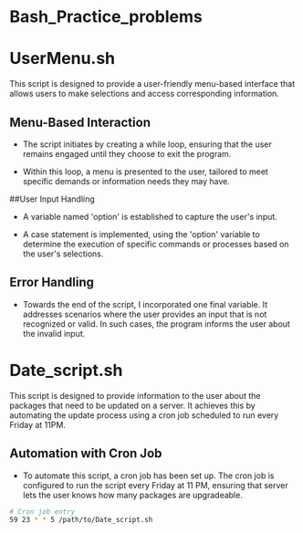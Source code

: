 # Bash_Practice_problems
# UserMenu.sh

This script is designed to provide a user-friendly menu-based interface that allows users to make selections and access corresponding information.

## Menu-Based Interaction

- The script initiates by creating a while loop, ensuring that the user remains engaged until they choose to exit the program.

- Within this loop, a menu is presented to the user, tailored to meet specific demands or information needs they may have.

##User Input Handling

- A variable named 'option' is established to capture the user's input. 

- A case statement is implemented, using the 'option' variable to determine the execution of specific commands or processes based on the user's selections.

## Error Handling

- Towards the end of the script, I incorporated one final variable. It addresses scenarios where the user provides an input that is not recognized or valid. In such cases, the program informs the user about the invalid input.


# Date_script.sh

This script is designed to provide information to the user about the packages that need to be updated on a server. It achieves this by automating the update process using a cron job scheduled to run every Friday at 11PM.

## Automation with Cron Job

- To automate this script, a cron job has been set up. The cron job is configured to run the script every Friday at 11 PM, ensuring that server lets the user knows how many packages are upgradeable.

```bash
# Cron job entry
59 23 * * 5 /path/to/Date_script.sh


